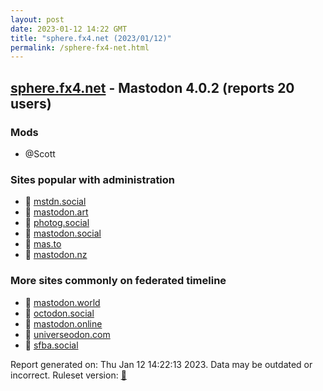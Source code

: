 ```yaml
---
layout: post
date: 2023-01-12 14:22 GMT
title: "sphere.fx4.net (2023/01/12)"
permalink: /sphere-fx4-net.html
---
```


## [sphere.fx4.net](https://sphere.fx4.net) - Mastodon 4.0.2 (reports 20 users)

### Mods
 * @Scott

### Sites popular with administration

* 🐘 [mstdn.social](/mstdn-social.html)
* 🐘 [mastodon.art](/mastodon-art.html)
* 🐘 [photog.social](/photog-social.html)
* 🐘 [mastodon.social](/mastodon-social.html)
* 🐘 [mas.to](/mas-to.html)
* 🐘 [mastodon.nz](/mastodon-nz.html)

### More sites commonly on federated timeline

* 🐘 [mastodon.world](/mastodon-world.html)
* 🐘 [octodon.social](/octodon-social.html)
* 🐘 [mastodon.online](/mastodon-online.html)
* 🐘 [universeodon.com](/universeodon-com.html)
* 🐘 [sfba.social](/sfba-social.html)

Report generated on: Thu Jan 12 14:22:13 2023. Data may be outdated or incorrect.
Ruleset version: [🧁](/version-cupcake)
